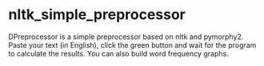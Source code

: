 # nltk_simple_preprocessor
DPreprocessor is a simple preprocessor based on nltk and pymorphy2.
<br>
Paste your text (in English), click the green button and wait for the program to calculate the results.
You can also build word frequency graphs.
